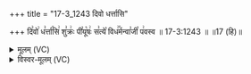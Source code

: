 +++
title = "17-3_1243 दिवो धर्त्तासि"

+++
दि꣣वो꣢ ध꣣र्त्ता꣡सि꣢ शु꣣क्रः꣢ पी꣣यू꣡षः꣢ स꣣त्ये꣡ विध꣢꣯र्मन्वा꣣जी꣡ प꣢वस्व ॥ 17-3:1243 ॥ ॥17 (हि)॥

<details><summary>मूलम् (VC)</summary>

दि꣣वो꣢ ध꣣र्त्ता꣡सि꣢ शु꣣क्रः꣢ पी꣣यू꣡षः꣢ स꣣त्ये꣡ विध꣢꣯र्मन्वा꣣जी꣡ प꣢वस्व ॥१२४३॥
</details>

<details><summary>विस्वर-मूलम् (VC)</summary>

दिवो धर्त्तासि शुक्रः पीयूषः सत्ये विधर्मन्वाजी पवस्व ॥१२४३॥
</details>